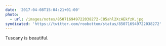 ```yaml
---
date: '2017-04-08T15:04:21+01:00'
photo:
  - url: /images/notes/850716949722038272-C85ahl2XcAEkfzK.jpg
syndicated: 'https://twitter.com/roobottom/status/850716949722038272'
---
```

Tuscany is beautiful. 

